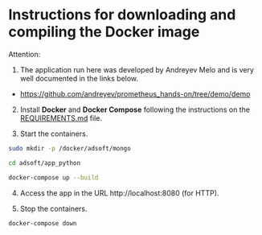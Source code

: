 # Instructions for downloading and compiling the Docker image

Attention:

1) The application run here was developed by Andreyev Melo and is very well documented in the links below.

* https://github.com/andreyev/prometheus_hands-on/tree/demo/demo

2) Install **Docker** and **Docker Compose** following the instructions on the [REQUIREMENTS.md](REQUIREMENTS.md) file.

3) Start the containers.

```sh
sudo mkdir -p /docker/adsoft/mongo

cd adsoft/app_python

docker-compose up --build
```

4) Access the app in the URL http://localhost:8080 (for HTTP).

5) Stop the containers.

```sh
docker-compose down
```
